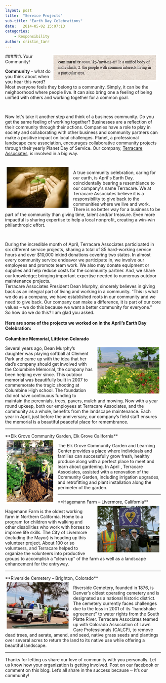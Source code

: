```yaml
---
layout: post
title:  "Service Projects"
sub-title: "Earth Day Celebrations"
date:   2014-05-02 15:07:13
categories: 
    - Responsibility
author: cristin_tarr
---
```

<img src="/images/blog/community_definition.JPG" alt="Community Definition Photo" width="332px" height="80px" style="float:right; border: 5px solid white; margin-right: 10px;">

####It’s Your Community!


**Community** - what do you think about when you hear this word? Most everyone feels they belong to a community. Simply, it can be the neighborhood where people live. It can also bring one a feeling of being unified with others and working together for a common goal. 

<br>

Now let's take it another step and think of a business community. Do you get the same feeling of working together? Businesses are a reflection of their community through their actions. Companies have a role to play in society and collaborating with other business and community partners can make a positive impact on local challenges. Planet, a professional landscape care association, encourages collaborative community projects through their yearly Planet Day of Service. Our company, [Terracare Associates](http://terracareassociates.com/ "Terracare Associates"), is involved in a big way.

<br>

<img src="/images/blog/hands_planting.jpg" alt="Community Definition Photo" width="200px" height="132px" style="float:left; border: 5px solid white; margin-right: 10px;">

A true community celebration, caring for our earth, is April's Earth Day, coincidentally bearing a resemblance to our company's name Terracare. We at Terracare Associates believe it is a responsibility to give back to the communities where we live and work. There is no better way for a business to be part of the community than giving time, talent and/or treasure. Even more impactful is sharing expertise to help a local nonprofit, creating a win-win philanthropic effort.

<br>

During the incredible month of April, Terracare Associates participated in six different service projects, sharing a total of 85 hard-working service hours and over $10,000 inkind donations covering two states. In almost every community service endeavor we participate in, we involve our employees and promote team work. We also may donate equipment or supplies and help reduce costs for the community partner. And, we share our knowledge; bringing important expertise needed to numerous outdoor maintenance projects.
<br>
Terracare Associates President Dean Murphy, sincerely believes in giving back as an integral part of living and working in a community. “This is what we do as a company, we have established roots in our community and we need to give back. Our company can make a difference, it is part of our core values – we do this because we want a better community for everyone.”
<br>
So how do we do this? I am glad you asked. 
<br><br>
**Here are some of the projects we worked on in the April’s Earth Day Celebration:**
<br>
<br>
**Columbine Memorial, Littleton Colorado**

<img src="/images/blog/Columbine_Memorial-2.JPG" alt="Community Definition Photo" width="200px" height="150px" style="float:right; border: 5px solid white; margin-left: 10px;">

Several years ago, Dean Murphy’s daughter was playing softball at Clement Park and came up with the idea that her dad’s company should get involved with the Columbine Memorial, the company has been helping ever since. This outdoor memorial was beautifully built in 2007 to commemorate the tragic shooting at Columbine High school. The foundation did not have continuous funding to maintain the perennials, trees, pavers, mulch and mowing. Now with a year round upkeep, both our employees at Terracare Associates, and the community as a whole, benefits from the landscape maintenance. Each year in April, just before the anniversary, our company’s field staff ensures the memorial is a beautiful peaceful place for remembrance.
<hr>
**Elk Grove Community Garden, Elk Grove California**

<img src="/images/blog/Elk_Grove-2_workers.jpeg" alt="Community Definition Photo" width="150px" height="200px" style="float:left; border: 5px solid white; margin-right: 10px;">

The Elk Grove Community Garden and Learning Center provides a place where individuals and families can successfully grow fresh, healthy produce along with a perfect place to meet and learn about gardening. In April , Terracare Associates, assisted with a renovation of the Community Garden, including irrigation upgrades, and retrofitting and plant installation along the perimeter of the garden.

<hr>
**Hagemann Farm – Livermore, California**

<img src="/images/blog/Farm.jpg" alt="Community Definition Photo" width="200px" height="150px" style="float:right; border: 5px solid white; margin-left: 10px;">

Hagemann Farm is the oldest working farm in Northern California. Home to a program for children with walking and other disabilities who work with horses to improve life skills. The City of Livermore (including the Mayor) is heading up this volunteer project. About 100 or so volunteers, and Terracare helped to organize the volunteers into productive groups to accomplish a “clean up” of the farm as well as a landscape enhancement for the entryway.
<hr>
**Riverside Cemetery – Brighton, Colorado**

<img src="/images/blog/Riverside_Truck.JPG" alt="Community Definition Photo" width="200px" height="150px" style="float:left; border: 5px solid white; margin-right: 10px;">

Riverside Cemetery, founded in 1876, is Denver’s oldest operating cemetery and is designated as a national historic district. The cemetery currently faces challenges due to the loss in 2001 of its “handshake agreement” to water rights from the South Platte River. Terracare Associates teamed up with Colorado Association of Lawn Care Professionals (CALCP), to remove dead trees, and aerate, amend, and seed, native grass seeds and plantings over several acres to return the land to its native use while offering a beautiful landscape.

<hr class="blog">
Thanks for letting us share our love of community with you personally. Let us know how your organization is getting involved.  Post on our facebook or comment on this blog.   Let’s all share in the success because ~ It’s our community!

[jekyll-gh]: https://github.com/mojombo/jekyll
[jekyll]:    http://jekyllrb.com
